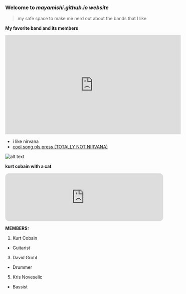 ### Welcome to *mayamishi.github.io website*
> my safe space to make me nerd out about the bands that I like


**My favorite band and its members**


  
<p align="center">  
<iframe width="560" height="315" src="https://www.youtube.com/embed/fregObNcHC8" title="YouTube video player" frameborder="0" allow="accelerometer; autoplay; clipboard-write; encrypted-media; gyroscope; picture-in-picture" allowfullscreen></iframe>







- i  like nirvana
- [cool song pls press (TOTALLY NOT NIRVANA)](https://youtu.be/ZpiEunhVs9o)






![alt text](https://i.pinimg.com/originals/fe/28/74/fe287411625f7479c70af661af595f96.jpg)

 **kurt cobain with a cat**
  
  
  

<iframe style="border-radius:12px" src="https://open.spotify.com/embed/track/5vHLwhxxlGzmClMcxRRFPr?utm_source=generator&theme=0" width="100%" height="152" frameBorder="0" allowfullscreen="" allow="autoplay; clipboard-write; encrypted-media; fullscreen; picture-in-picture" loading="lazy"></iframe>


 **MEMBERS:** 
  
1. Kurt Cobain
  - Guitarist
3. David Grohl
  - Drummer
5. Kris Noveselic
  - Bassist
 

            
